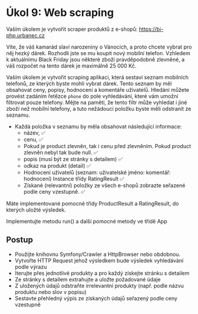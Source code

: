 # Úkol 9: Web scraping

Vaším úkolem je vytvořit scraper produktů z e-shopů: https://bi-php.urbanec.cz

Víte, že váš kamarád slaví narozeniny o Vánocích, a proto chcete vybrat pro něj hezký dárek. Rozhodli jste se mu koupit nový mobilní telefon. Vzhledem k aktuálnímu Black Friday jsou některé zboží pravděpodobně zlevněné, a váš rozpočet na tento dárek je maximálně 25 000 Kč.

Vaším úkolem je vytvořit scraping aplikaci, která sestaví seznam mobilních telefonů, ze kterých byste mohli vybrat dárek. Tento seznam by měl obsahovat ceny, popisy, hodnocení a komentáře uživatelů. Hledání můžete provést zadáním řetězce `phone` do pole vyhledávání, které vám umožní filtrovat pouze telefony. Mějte na paměti, že tento filtr může vyhledat i jiné zboží než mobilní telefony, a tuto nežádoucí položku byste měli odstranit ze seznamu.



- Každá položka v seznamu by měla obsahovat následující informace: 
  - název, ✅
  - cenu, ✅
  - Pokud je product zlevněn, tak i cenu před zlevněním. Pokud product zlevněn nebyl tak bude null. ✅
  - popis (musí být ze stránky s detailem) ✅
  - odkaz na produkt (detail) ✅
  - Hodnocení uživatelů (seznam: uživatelské jméno: komentář: hodnocení) Instance třídy RatingResult ✅
  - Získané (relevantní) položky ze všech e-shopů zobrazte seřazené podle ceny vzestupně. ✅

Máte implementované pomocné třídy ProductResult a RatingResult, do kterých uložté výsledek.

Implementujte metodu run() a další pomocné metody ve třidě App

## Postup

- Použijte knihovnu Symfony/Crawler a HttpBrowser nebo obdobnou.
- Vytvořte HTTP Request jehož výsledkem bude výsledek vyhledávání podle výrazu
- Iterujte přes jednotlivé produkty a pro každý získejte stránku s detailem
- Ze stránky s detailem extrahujte a uložte požadované údaje
- Z uložených údajů odstraňte irrelevantní produkty (např. podle názvu produktu nebo slov v popisu)
- Sestavte přehledný výpis ze získaných údajů seřazený podle ceny vzestupně 
